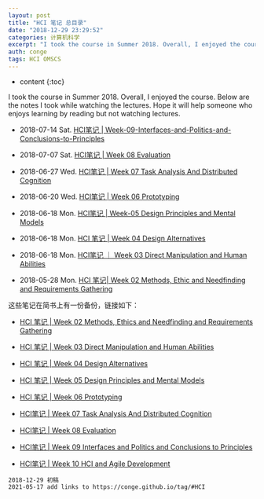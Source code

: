 ```yaml
---
layout: post
title: "HCI 笔记 总目录"
date: "2018-12-29 23:29:52"
categories: 计算机科学
excerpt: "I took the course in Summer 2018. Overall, I enjoyed the course. Below a..."
auth: conge
tags: HCI OMSCS
---
```

* content
{:toc}

I took the course in Summer 2018. Overall, I enjoyed the course. Below are the notes I took while watching the lectures. Hope it will help someone who enjoys learning by reading but not watching lectures.

* 2018-07-14 Sat. [HCI笔记 | Week-09-Interfaces-and-Politics-and-Conclusions-to-Principles](https://conge.github.io/2018/07/14/HCI-bi-ji-Week-09-Interfaces-and-Politics-and-Conclusions-to-Principles/) 

* 2018-07-07 Sat. [HCI笔记 | Week 08 Evaluation](https://conge.github.io/2018/07/07/HCI-Week-08-Evaluation/)

* 2018-06-27 Wed. [HCI笔记 | Week 07 Task Analysis And Distributed Cognition](https://conge.github.io/2018/06/27/HCI-Week-07-Task-Analysis-And-Distributed-Cognition/)

* 2018-06-20 Wed. [HCI笔记 | Week 06 Prototyping](https://conge.github.io/2018/06/20/HCI-Week-06-Prototyping/)

* 2018-06-18 Mon. [HCI笔记 | Week-05 Design Principles and Mental Models](https://conge.github.io/2018/06/18/HCI-Week-05-Design-Principles-and-Mental-Models/)

* 2018-06-18 Mon. [HCI 笔记 | Week 04 Design Alternatives](https://conge.github.io/2018/06/18/HCI-Week-04-Design-Alternatives/)

* 2018-06-18 Mon. [HCI笔记 ｜ Week 03 Direct Manipulation and Human Abilities](https://conge.github.io/2018/06/18/HCI-notes-Week-03-Direct-Manipulation-and-Human-Abilities/)

* 2018-05-28 Mon. [HCI 笔记| Week 02 Methods, Ethic and Needfinding and Requirements Gathering](https://conge.github.io/2018/05/28/HCI-Week-02-Methods-Ethic-and-Needfinding-and-Requirements-Gathering/)

这些笔记在简书上有一份备份，链接如下：

* [HCI 笔记 | Week 02 Methods, Ethics and Needfinding and Requirements Gathering](https://www.jianshu.com/p/51def2c2dd04)

* [HCI 笔记 | Week 03 Direct Manipulation and Human Abilities](https://www.jianshu.com/p/3a8d3a68571a)

* [HCI 笔记 | Week 04 Design Alternatives](https://www.jianshu.com/p/80b0688f3249)

* [HCI 笔记 | Week 05 Design Principles and Mental Models](https://www.jianshu.com/p/9b0b1e29b2a0)

* [HCI 笔记 | Week 06 Prototyping](https://www.jianshu.com/p/09563c4e3074)

* [HCI笔记 | Week 07 Task Analysis And Distributed Cognition](https://www.jianshu.com/p/e8edd4910811)

* [HCI笔记 | Week 08 Evaluation](https://www.jianshu.com/p/408b9536b98f)

* [HCI笔记 | Week 09 Interfaces and Politics and Conclusions to Principles](https://www.jianshu.com/p/6fcd4ac6fd63)

* [HCI笔记 | Week 10 HCI and Agile Development](https://www.jianshu.com/p/605b6b1b54a8)

```
2018-12-29 初稿
2021-05-17 add links to https://conge.github.io/tag/#HCI
```

